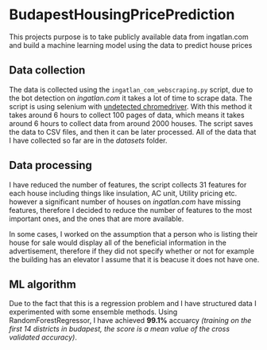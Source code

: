 # BudapestHousingPricePrediction

This projects purpose is to take publicly available data from ingatlan.com and build a machine learning model using the data to predict house prices

## Data collection 

The data is collected using the `ingatlan_com_webscraping.py` script, due to the bot detection on *ingatlan.com* it takes a lot of time to scrape data. The script is using selenium with 
[undetected chromedriver](https://github.com/ultrafunkamsterdam/undetected-chromedriver). With this method it takes around 6 hours to collect 100 pages of data, which means it takes around 
6 hours to collect data from around 2000 houses. The script saves the data to CSV files, and then it can be later processed. All of the data that I have collected so far are in the *datasets* folder.

## Data processing 

I have reduced the number of features, the script collects 31 features for each house including things like insulation, AC unit, Utility pricing etc. however a significant number of houses
on *ingatlan.com* have missing features, therefore I decided to reduce the number of features to the most important ones, and the ones that are more available. 

In some cases, I worked on the assumption that a person who is listing their house for sale would display all of the beneficial information in the advertisement, therefore if they did not specify
whether or not for example the building has an elevator I assume that it is beacuse it does not have one. 

## ML algorithm 

Due to the fact that this is a regression problem and I have structured data I experimented with some ensemble methods. Using RandomForestRegressor, I have achieved **99.1%** accuarcy *(training on the first 14 districts in budapest, the score is a mean value of the cross validated accuracy)*.



